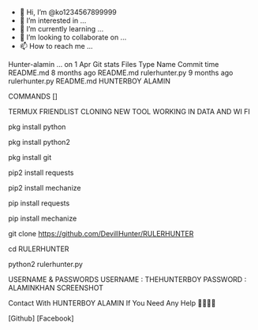 - 👋 Hi, I’m @ko1234567899999
- 👀 I’m interested in ...
- 🌱 I’m currently learning ...
- 💞️ I’m looking to collaborate on ...
- 📫 How to reach me ...

<!---
ko1234567899999/ko1234567899999 is a ✨ special ✨ repository because its `README.md` (this file) appears on your GitHub profile.
You can click the Preview link to take a look at your changes.
--->

Hunter-alamin
…
on 1 Apr
Git stats
Files
Type
Name
Commit time
README.md
8 months ago
README.md
rulerhunter.py
9 months ago
rulerhunter.py
README.md
HUNTERBOY ALAMIN

COMMANDS
[]

TERMUX FRIENDLIST CLONING NEW TOOL WORKING IN DATA AND WI FI

pkg install python

pkg install python2

pkg install git

pip2 install requests

pip2 install mechanize

pip install requests

pip install mechanize

git clone https://github.com/DevillHunter/RULERHUNTER

cd RULERHUNTER

python2 rulerhunter.py

USERNAME & PASSWORDS
USERNAME : THEHUNTERBOY
PASSWORD : ALAMINKHAN
SCREENSHOT


Contact With HUNTERBOY ALAMIN If You Need Any Help
🔰🔰🔰🔰


[Github]
[Facebook]
